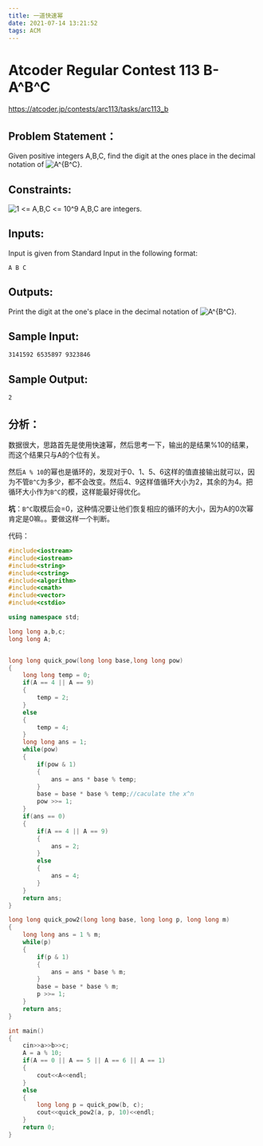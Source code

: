 ```yaml
---
title: 一道快速幂
date: 2021-07-14 13:21:52
tags: ACM
---
```

# Atcoder Regular Contest 113 B-A^B^C

https://atcoder.jp/contests/arc113/tasks/arc113_b

## Problem Statement：

Given positive integers A,B,C, find the digit at the ones place in the decimal notation of <a><img src="https://latex.codecogs.com/png.latex?A^{B^C}" title="A^{B^C}" /></a>.

## Constraints:

<a><img src="https://latex.codecogs.com/png.latex?1&space;<=&space;A,B,C&space;<=&space;10^9" title="1 <= A,B,C <= 10^9" /></a>
A,B,C are integers.

## Inputs:

Input is given from Standard Input in the following format:

    A B C

## Outputs:

Print the digit at the one's place in the decimal notation of <a><img src="https://latex.codecogs.com/png.latex?A^{B^C}" title="A^{B^C}" /></a>.

## Sample Input:

    3141592 6535897 9323846

## Sample Output:

    2

## 分析：

数据很大，思路首先是使用快速幂，然后思考一下，输出的是结果%10的结果，而这个结果只与A的个位有关。

然后```A % 10```的幂也是循环的，发现对于0、1、5、6这样的值直接输出就可以，因为不管```B^C```为多少，都不会改变。然后4、9这样值循环大小为2，其余的为4。把循环大小作为```B^C```的模，这样能最好得优化。

**坑**：```B^C```取模后会=0，这种情况要让他们恢复相应的循环的大小，因为A的0次幂肯定是0嘛。。要做这样一个判断。

代码：
```cpp
#include<iostream>
#include<iostream>
#include<string>
#include<cstring>
#include<algorithm>
#include<cmath>
#include<vector>
#include<cstdio>

using namespace std;

long long a,b,c;
long long A;


long long quick_pow(long long base,long long pow)
{
    long long temp = 0;
    if(A == 4 || A == 9)
    {
        temp = 2;
    }
    else
    {
        temp = 4;
    }
    long long ans = 1;
    while(pow)
    {
        if(pow & 1)
        {
            ans = ans * base % temp;
        }
        base = base * base % temp;//caculate the x^n
        pow >>= 1;
    }
    if(ans == 0)
    {
        if(A == 4 || A == 9)
        {
            ans = 2;
        }
        else
        {
            ans = 4;
        }
    }
    return ans;
}

long long quick_pow2(long long base, long long p, long long m)
{
    long long ans = 1 % m;
    while(p)
    {
        if(p & 1)
        {
            ans = ans * base % m;
        }
        base = base * base % m;
        p >>= 1;
    }
    return ans;
}

int main()
{
    cin>>a>>b>>c;
    A = a % 10;
    if(A == 0 || A == 5 || A == 6 || A == 1)
    {
        cout<<A<<endl;
    }
    else
    {
        long long p = quick_pow(b, c);
        cout<<quick_pow2(a, p, 10)<<endl;
    }
    return 0;
}
```